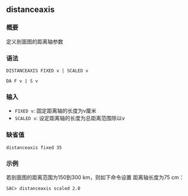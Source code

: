## distanceaxis

### 概要

定义剖面图的距离轴参数

### 语法

``` {.bash}
DISTANCEAXIS FIXED v | SCALED v
```
``` {.bash}
DA F v | S v
```

### 输入

- `FIXED v`: 固定距离轴的长度为v厘米
- `SCALED v`: 设定距离轴的长度为总距离范围除以v

### 缺省值

``` {.bash}
distanceaxis fixed 35
```

### 示例

若剖面图的距离范围为150到300 km，则如下命令设置 距离轴长度为75 cm：

``` {.bash}
SAC> distanceaxis scaled 2.0
```
